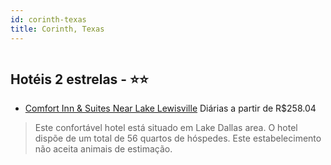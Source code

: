 ```yaml
---
id: corinth-texas
title: Corinth, Texas
---
```


<center><img src="http://photos.hotelbeds.com/giata/28/285483/285483a_hb_a_001.jpg" alt="" /></center>


## Hotéis 2 estrelas - ⭐️⭐️

-    [Comfort Inn & Suites Near Lake Lewisville](https://www.hurb.com/hoteis/corinth/comfort-inn-suites-near-lake-lewisville-JNP-JP192419?cmp=18055) Diárias a partir de R$258.04
   > Este confortável hotel está situado em Lake Dallas area. O hotel dispõe de um total de 56 quartos de hóspedes. Este estabelecimento não aceita animais de estimação. 
